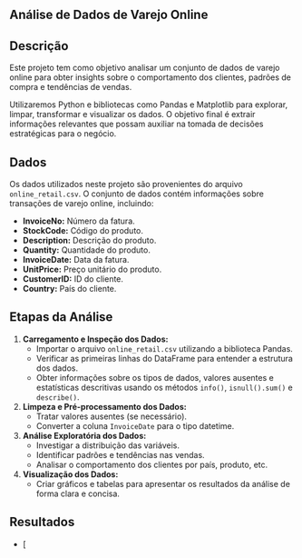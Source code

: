 ## Análise de Dados de Varejo Online

## Descrição

Este projeto tem como objetivo analisar um conjunto de dados de varejo online para obter insights sobre o comportamento dos clientes, padrões de compra e tendências de vendas. 

Utilizaremos Python e bibliotecas como Pandas e Matplotlib para explorar, limpar, transformar e visualizar os dados. O objetivo final é extrair informações relevantes que possam auxiliar na tomada de decisões estratégicas para o negócio.


## Dados

Os dados utilizados neste projeto são provenientes do arquivo `online_retail.csv`. O conjunto de dados contém informações sobre transações de varejo online, incluindo:

* **InvoiceNo:** Número da fatura.
* **StockCode:** Código do produto.
* **Description:** Descrição do produto.
* **Quantity:** Quantidade do produto.
* **InvoiceDate:** Data da fatura.
* **UnitPrice:** Preço unitário do produto.
* **CustomerID:** ID do cliente.
* **Country:** País do cliente.


## Etapas da Análise

1. **Carregamento e Inspeção dos Dados:**
    - Importar o arquivo `online_retail.csv` utilizando a biblioteca Pandas.
    - Verificar as primeiras linhas do DataFrame para entender a estrutura dos dados.
    - Obter informações sobre os tipos de dados, valores ausentes e estatísticas descritivas usando os métodos `info()`, `isnull().sum()` e `describe()`.
2. **Limpeza e Pré-processamento dos Dados:**
    - Tratar valores ausentes (se necessário).
    - Converter a coluna `InvoiceDate` para o tipo datetime.
3. **Análise Exploratória dos Dados:**
    - Investigar a distribuição das variáveis.
    - Identificar padrões e tendências nas vendas.
    - Analisar o comportamento dos clientes por país, produto, etc.
4. **Visualização dos Dados:**
    - Criar gráficos e tabelas para apresentar os resultados da análise de forma clara e concisa.

## Resultados

* [
